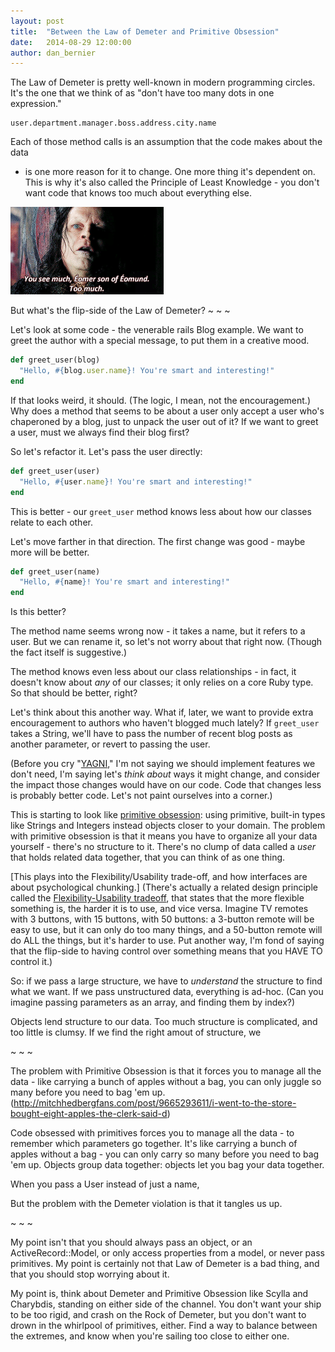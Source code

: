 ```yaml
---
layout: post
title:  "Between the Law of Demeter and Primitive Obsession"
date:   2014-08-29 12:00:00
author: dan_bernier
---
```


The Law of Demeter is pretty well-known in modern programming circles.  It's
the one that we think of as "don't have too many dots in one expression."

```
user.department.manager.boss.address.city.name
```

Each of those method calls is an assumption that the code makes about the data
- is one more reason for it to change. One more thing it's dependent on.
This is why it's also called the Principle of Least Knowledge - you don't want
code that knows too much about everything else.

![You see much, line of code. TOO much.](/images/you-see-much.gif)

But what's the flip-side of the Law of Demeter?
~ ~ ~

Let's look at some code - the venerable rails Blog example. We want to greet
the author with a special message, to put them in a creative mood.

```ruby
def greet_user(blog)
  "Hello, #{blog.user.name}! You're smart and interesting!"
end
```

If that looks weird, it should. (The logic, I mean, not the encouragement.) Why
does a method that seems to be about a user only accept a user who's chaperoned
by a blog, just to unpack the user out of it?  If we want to greet a user, must
we always find their blog first?

So let's refactor it. Let's pass the user directly:

```ruby
def greet_user(user)
  "Hello, #{user.name}! You're smart and interesting!"
end
```

This is better - our `greet_user` method knows less about how our classes
relate to each other.

Let's move farther in that direction. The first change was good - maybe more
will be better.

```ruby
def greet_user(name)
  "Hello, #{name}! You're smart and interesting!"
end
```

Is this better?

The method name seems wrong now - it takes a name, but it refers to a user.
But we can rename it, so let's not worry about that right now. (Though the fact
itself is suggestive.)

The method knows even less about our class relationships - in fact, it doesn't
know about _any_ of our classes; it only relies on a core Ruby type. So that
should be better, right?

Let's think about this another way. What if, later, we want to provide extra
encouragement to authors who haven't blogged much lately? If `greet_user` takes
a String, we'll have to pass the number of recent blog posts as another
parameter, or revert to passing the user.

(Before you cry "[YAGNI](http://c2.com/cgi/wiki?YouArentGonnaNeedIt)," I'm not
saying we should implement features we don't need, I'm saying let's _think
about_ ways it might change, and consider the impact those changes would have
on our code. Code that changes less is probably better code. Let's not paint
ourselves into a corner.)

This is starting to look like [primitive
obsession](http://sourcemaking.com/refactoring/primitive-obsession): using
primitive, built-in types like Strings and Integers instead objects closer to
your domain. The problem with primitive obsession is that it means you have to
organize all your data yourself - there's no structure to it. There's no clump
of data called a _user_ that holds related data together, that you can think of
as one thing.

[This plays into the Flexibility/Usability trade-off, and how interfaces
are about psychological chunking.] 
(There's actually a related design principle called the [Flexibility-Usability
tradeoff](http://en.wikipedia.org/wiki/Flexibility-usability_tradeoff), that
states that the more flexible something is, the harder it is to use, and vice
versa. Imagine TV remotes with 3 buttons, with 15 buttons, with 50 buttons: a
3-button remote will be easy to use, but it can only do too many things, and a
50-button remote will do ALL the things, but it's harder to use. Put another
way, I'm fond of saying that the flip-side to having control over something
means that you HAVE TO control it.)

So: if we pass a large structure, we have to _understand_ the structure to find
what we want. If we pass unstructured data, everything is ad-hoc. (Can you
imagine passing parameters as an array, and finding them by index?)

Objects lend structure to our data. Too much structure is complicated, and too
little is clumsy. If we find the right amout of structure, we




~ ~ ~

The problem with Primitive Obsession is that it forces you to manage all the
data - like carrying a bunch of apples without a bag, you can only juggle so
many before you need to bag 'em up. (http://mitchhedbergfans.com/post/9665293611/i-went-to-the-store-bought-eight-apples-the-clerk-said-d)

Code obsessed with primitives forces you to manage all the data - to remember
which parameters go together. It's like carrying a bunch of apples without a
bag - you can only carry so many before you need to bag 'em up. Objects group
data together: objects let you bag your data together.

When you pass a User instead of just a name,

But the problem with the Demeter violation is that it tangles us up.



~ ~ ~

My point isn't that you should always pass an object, or an
ActiveRecord::Model, or only access properties from a model, or never pass
primitives. My point is certainly not that Law of Demeter is a bad thing, and
that you should stop worrying about it.

My point is, think about Demeter and Primitive Obsession like Scylla and
Charybdis, standing on either side of the channel. You don't want your ship
to be too rigid, and crash on the Rock of Demeter, but you don't want to
drown in the whirlpool of primitives, either. Find a way to balance between
the extremes, and know when you're sailing too close to either one.
